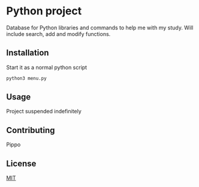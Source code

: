# Python project

Database for Python libraries and commands to help me with my study. Will include search, add and modify functions.

## Installation

Start it as a normal python script
```bash
python3 menu.py
```

## Usage

Project suspended indefinitely

## Contributing
Pippo

## License
[MIT](https://choosealicense.com/licenses/mit/)
